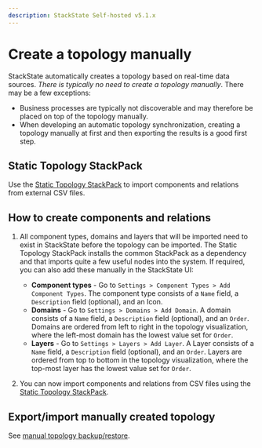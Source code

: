 ```yaml
---
description: StackState Self-hosted v5.1.x 
---
```


# Create a topology manually

StackState automatically creates a topology based on real-time data sources. _There is typically no need to create a topology manually_. There may be a few exceptions:

* Business processes are typically not discoverable and may therefore be placed on top of the topology manually.
* When developing an automatic topology synchronization, creating a topology manually at first and then exporting the results is a good first step.

## Static Topology StackPack

Use the [Static Topology StackPack](/stackpacks/integrations/static_topology.md) to import components and relations from external CSV files.

## How to create components and relations

1. All component types, domains and layers that will be imported need to exist in StackState before the topology can be imported. The Static Topology StackPack installs the common StackPack as a dependency and that imports quite a few useful nodes into the system. If required, you can also add these manually in the StackState UI:
   * **Component types** - Go to `Settings > Component Types > Add Component Types`. The component type consists of a `Name` field, a `Description` field \(optional\), and an Icon.
   * **Domains** - Go to `Settings > Domains > Add Domain`. A domain consists of a `Name` field, a `Description` field \(optional\), and an `Order`. Domains are ordered from left to right in the topology visualization, where the left-most domain has the lowest value set for `Order`.
   * **Layers** -  Go to `Settings > Layers > Add Layer`. A Layer consists of a `Name` field, a `Description` field \(optional\), and an `Order`. Layers are ordered from top to bottom in the topology visualization, where the top-most layer has the lowest value set for `Order`.

2. You can now import components and relations from CSV files using the [Static Topology StackPack](/stackpacks/integrations/static_topology.md).

## Export/import manually created topology

See [manual topology backup/restore](../../setup/data-management/backup_restore/manual_topology_backup.md).

